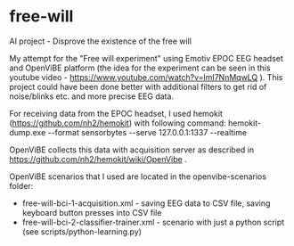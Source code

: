 # free-will
AI project - Disprove the existence of the free will

My attempt for the "Free will experiment" using Emotiv EPOC EEG headset and OpenViBE platform (the idea for the experiment can be seen in this youtube video - https://www.youtube.com/watch?v=lmI7NnMqwLQ ). This project could have been done better with additional filters to get rid of noise/blinks etc. and more precise EEG data.

For receiving data from the EPOC headset, I used hemokit (https://github.com/nh2/hemokit) with following command: 
hemokit-dump.exe --format sensorbytes --serve 127.0.0.1:1337 --realtime

OpenViBE collects this data with acquisition server as described in https://github.com/nh2/hemokit/wiki/OpenVibe .

OpenViBE scenarios that I used are located in the openvibe-scenarios folder:
* free-will-bci-1-acquisition.xml - saving EEG data to CSV file, saving keyboard button presses into CSV file
* free-will-bci-2-classifier-trainer.xml - scenario with just a python script (see scripts/python-learning.py)


